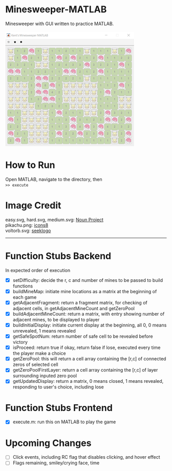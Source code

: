 # Minesweeper-MATLAB
Minesweeper with GUI written to practice MATLAB.  <br/>
<br/>
![GUI](./img/gui.png)  

# How to Run  
Open MATLAB, navigate to the directory, then  
`>> execute`

# Image Credit  
easy.svg, hard.svg, medium.svg: [Noun Project](https://thenounproject.com/)  
pikachu.png: [icons8](https://cdn-icons-png.flaticon.com/512/528/528098.png)  
voltorb.svg: [seeklogo](https://seeklogo.com/vector-logo/286585/voltorb)  

---

# Function Stubs Backend  
In expected order of execution  
- [x] setDifficulty: decide the r, c and number of mines to be passed to build functions  
- [x] buildMineMap: initiate mine locations as a matrix at the beginning of each game  
- [x] getAdjacentFragment: return a fragment matrix, for checking of adjacent cells, in getAdjacentMineCount and getZeroPool  
- [x] buildAdjacentMineCount: return a matrix, with entry showing number of adjacent mines, to be displayed to player  
- [x] buildInitialDisplay: initiate current display at the beginning, all 0, 0 means unrevealed, 1 means revealed  
- [x] getSafeSpotNum: return number of safe cell to be revealed before victory  
- [x] isProceed: return true if okay, return false if lose, executed every time the player make a choice  
- [x] getZeroPool: this will return a cell array containing the [r,c] of connected zeros of selected cell  
- [x] getZeroPoolFirstLayer: return a cell array containing the [r,c] of layer surrounding inputed zero pool   
- [x] getUpdatedDisplay: return a matrix, 0 means closed, 1 means revealed, responding to user's choice, including lose  

# Function Stubs Frontend  
- [x] execute.m: run this on MATLAB to play the game  

# Upcoming Changes   
- [ ] Click events, including RC flag that disables clicking, and hover effect  
- [ ] Flags remaining, smiley/crying face, time  
